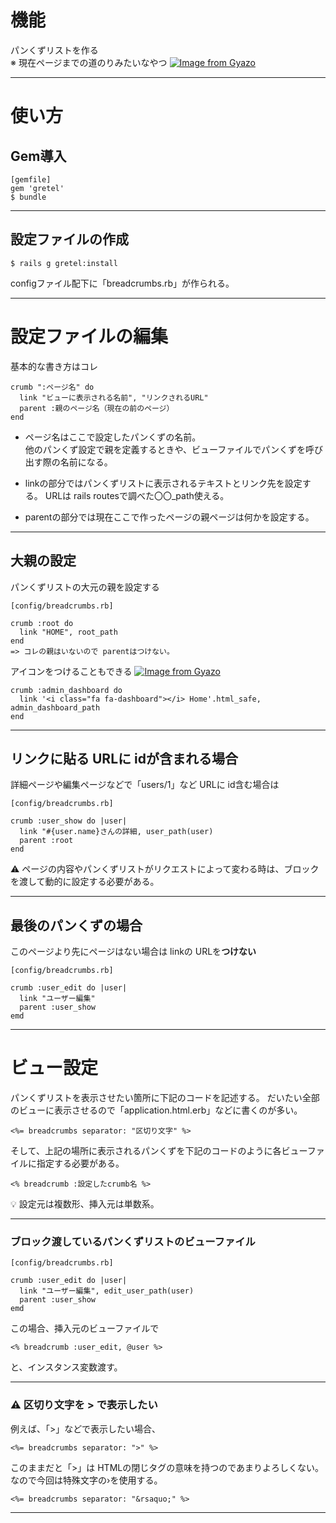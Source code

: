 # 機能
パンくずリストを作る    
※ 現在ページまでの道のりみたいなやつ
[![Image from Gyazo](https://i.gyazo.com/601f22abd2e726cb848865480e3b5bba.png)](https://gyazo.com/601f22abd2e726cb848865480e3b5bba)
***

# 使い方
## Gem導入
~~~
[gemfile]
gem 'gretel'
$ bundle
~~~
***

## 設定ファイルの作成
~~~
$ rails g gretel:install
~~~
configファイル配下に「breadcrumbs.rb」が作られる。
***

# 設定ファイルの編集
基本的な書き方はコレ
~~~
crumb ":ページ名" do
  link "ビューに表示される名前", "リンクされるURL"
  parent :親のページ名（現在の前のページ）
end
~~~
- ページ名はここで設定したパンくずの名前。    
他のパンくず設定で親を定義するときや、ビューファイルでパンくずを呼び出す際の名前になる。
    
- linkの部分ではパンくずリストに表示されるテキストとリンク先を設定する。
URLは rails routesで調べた〇〇_path使える。  
    
- parentの部分では現在ここで作ったページの親ページは何かを設定する。
***

## 大親の設定
パンくずリストの大元の親を設定する
~~~
[config/breadcrumbs.rb]

crumb :root do
  link "HOME", root_path
end
=> コレの親はいないので parentはつけない。
~~~

アイコンをつけることもできる
[![Image from Gyazo](https://i.gyazo.com/8ef03715c2fb345abef3bfd02de45ce7.png)](https://gyazo.com/8ef03715c2fb345abef3bfd02de45ce7)
~~~
crumb :admin_dashboard do
  link '<i class="fa fa-dashboard"></i> Home'.html_safe, admin_dashboard_path
end
~~~
***

## リンクに貼る URLに idが含まれる場合
詳細ページや編集ページなどで「users/1」など URLに id含む場合は
~~~
[config/breadcrumbs.rb]

crumb :user_show do |user|
  link "#{user.name}さんの詳細, user_path(user)
  parent :root
end
~~~
⚠️ ページの内容やパンくずリストがリクエストによって変わる時は、ブロックを渡して動的に設定する必要がある。
***

## 最後のパンくずの場合
このページより先にページはない場合は linkの URLを**つけない**
~~~
[config/breadcrumbs.rb]

crumb :user_edit do |user|
  link "ユーザー編集"
  parent :user_show
emd
~~~
***

# ビュー設定
パンくずリストを表示させたい箇所に下記のコードを記述する。
だいたい全部のビューに表示させるので「application.html.erb」などに書くのが多い。
~~~
<%= breadcrumbs separator: "区切り文字" %>
~~~
そして、上記の場所に表示されるパンくずを下記のコードのように各ビューファイルに指定する必要がある。
~~~
<% breadcrumb :設定したcrumb名 %>
~~~
💡 設定元は複数形、挿入元は単数系。
***

### ブロック渡しているパンくずリストのビューファイル
~~~
[config/breadcrumbs.rb]

crumb :user_edit do |user|
  link "ユーザー編集", edit_user_path(user)
  parent :user_show
emd
~~~
この場合、挿入元のビューファイルで
~~~
<% breadcrumb :user_edit, @user %>
~~~
と、インスタンス変数渡す。
***


### ⚠️ 区切り文字を > で表示したい
例えば、「>」などで表示したい場合、
~~~
<%= breadcrumbs separator: ">" %>
~~~~
このままだと「>」は HTMLの閉じタグの意味を持つのであまりよろしくない。    
なので今回は特殊文字の&rsaquo;を使用する。
~~~
<%= breadcrumbs separator: "&rsaquo;" %>
~~~
***

